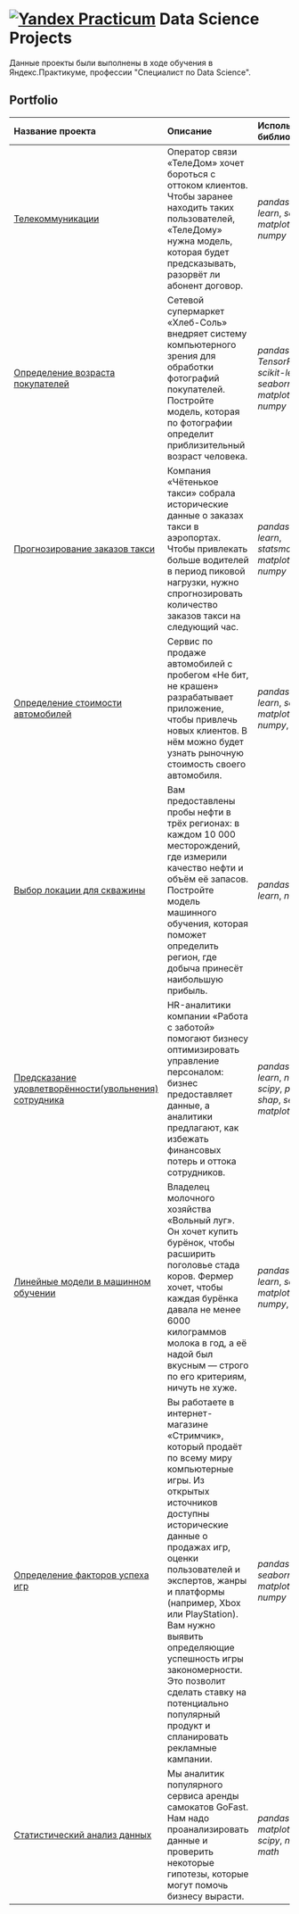 # [![Yandex Practicum](https://code.s3.yandex.net/main-page-v5/new_logo.svg)](https://practicum.yandex.ru/) Data Science Projects

Данные проекты были выполнены в ходе обучения в Яндекс.Практикуме, профессии "Специалист по Data Science".

## Portfolio

| Название проекта | Описание | Используемые библиотеки | 
| :---------------------- | :---------------------- | :---------------------- |
| [Телекоммуникации](Telecommunications) | Оператор связи «ТелеДом» хочет бороться с оттоком клиентов. Чтобы заранее находить таких пользователей, «ТелеДому» нужна модель, которая будет предсказывать, разорвёт ли абонент договор.| *pandas*, *scikit-learn*, *seaborn*, *matplotlib*, *numpy* |
| [Определение возраста покупателей](Age_buyers) | Сетевой супермаркет «Хлеб-Соль» внедряет систему компьютерного зрения для обработки фотографий покупателей. Постройте модель, которая по фотографии определит приблизительный возраст человека.| *pandas*, *TensorFlow*, *scikit-learn*, *seaborn*, *matplotlib*, *numpy* |
| [Прогнозирование заказов такси](Taxi_order_forecast) | Компания «Чётенькое такси» собрала исторические данные о заказах такси в аэропортах. Чтобы привлекать больше водителей в период пиковой нагрузки, нужно спрогнозировать количество заказов такси на следующий час.| *pandas*, *scikit-learn*, *statsmodels*, *matplotlib*, *numpy* |
| [Определение стоимости автомобилей](Cost_cars) | Сервис по продаже автомобилей с пробегом «Не бит, не крашен» разрабатывает приложение, чтобы привлечь новых клиентов. В нём можно будет узнать рыночную стоимость своего автомобиля.| *pandas*, *scikit-learn*, *seaborn*, *matplotlib*, *numpy*, *phik* |
| [Выбор локации для скважины](Selecting_location) | Вам предоставлены пробы нефти в трёх регионах: в каждом 10 000 месторождений, где измерили качество нефти и объём её запасов. Постройте модель машинного обучения, которая поможет определить регион, где добыча принесёт наибольшую прибыль.| *pandas*, *scikit-learn*, *numpy* |
| [Предсказание удовлетворённости(увольнения) сотрудника](HR_analysts) | HR-аналитики компании «Работа с заботой» помогают бизнесу оптимизировать управление персоналом: бизнес предоставляет данные, а аналитики предлагают, как избежать финансовых потерь и оттока сотрудников.| *pandas*, *scikit-learn*, *numpy*, *scipy*, *phik*, *shap*, *seaborn*, *matplotlib* |
| [Линейные модели в машинном обучении](Linear_model) | Владелец молочного хозяйства «Вольный луг». Он хочет купить бурёнок, чтобы расширить поголовье стада коров. Фермер хочет, чтобы каждая бурёнка давала не менее 6000 килограммов молока в год, а её надой был вкусным — строго по его критериям, ничуть не хуже.| *pandas*, *scikit-learn*, *seaborn*, *matplotlib*, *numpy*, *phik* |
| [Определение факторов успеха игр](Factors_success_games) | Вы работаете в интернет-магазине «Стримчик», который продаёт по всему миру компьютерные игры. Из открытых источников доступны исторические данные о продажах игр, оценки пользователей и экспертов, жанры и платформы (например, Xbox или PlayStation). Вам нужно выявить определяющие успешность игры закономерности. Это позволит сделать ставку на потенциально популярный продукт и спланировать рекламные кампании.| *pandas*, *scipy*, *seaborn*, *matplotlib*, *numpy* |
| [Статистический анализ данных](Statistical_analysis) | Мы аналитик популярного сервиса аренды самокатов GoFast. Нам надо проанализировать данные и проверить некоторые гипотезы, которые могут помочь бизнесу вырасти.| *pandas*, *matplotlib*, *scipy*, *numpy*, *math* |